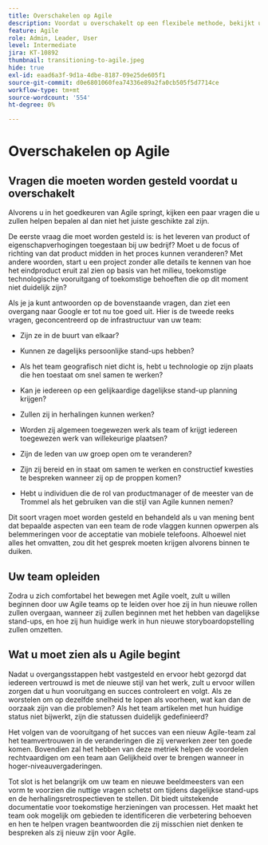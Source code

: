 ```yaml
---
title: Overschakelen op Agile
description: Voordat u overschakelt op een flexibele methode, bekijkt u enkele adviezen en vragen die u moet stellen.
feature: Agile
role: Admin, Leader, User
level: Intermediate
jira: KT-10892
thumbnail: transitioning-to-agile.jpeg
hide: true
exl-id: eaad6a3f-9d1a-4dbe-8187-09e25de605f1
source-git-commit: d0e6801060fea74336e89a2fa0cb505f5d7714ce
workflow-type: tm+mt
source-wordcount: '554'
ht-degree: 0%

---
```


# Overschakelen op Agile

## Vragen die moeten worden gesteld voordat u overschakelt

Alvorens u in het goedkeuren van Agile springt, kijken een paar vragen die u zullen helpen bepalen al dan niet het juiste geschikte zal zijn.

De eerste vraag die moet worden gesteld is: is het leveren van product of eigenschapverhogingen toegestaan bij uw bedrijf? Moet u de focus of richting van dat product midden in het proces kunnen veranderen? Met andere woorden, start u een project zonder alle details te kennen van hoe het eindproduct eruit zal zien op basis van het milieu, toekomstige technologische vooruitgang of toekomstige behoeften die op dit moment niet duidelijk zijn?

Als je ja kunt antwoorden op de bovenstaande vragen, dan ziet een overgang naar Google er tot nu toe goed uit. Hier is de tweede reeks vragen, geconcentreerd op de infrastructuur van uw team:

* Zijn ze in de buurt van elkaar?

* Kunnen ze dagelijks persoonlijke stand-ups hebben?

* Als het team geografisch niet dicht is, hebt u technologie op zijn plaats die hen toestaat om snel samen te werken?

* Kan je iedereen op een gelijkaardige dagelijkse stand-up planning krijgen?

* Zullen zij in herhalingen kunnen werken?

* Worden zij algemeen toegewezen werk als team of krijgt iedereen toegewezen werk van willekeurige plaatsen?

* Zijn de leden van uw groep open om te veranderen?

* Zijn zij bereid en in staat om samen te werken en constructief kwesties te bespreken wanneer zij op de proppen komen?

* Hebt u individuen die de rol van productmanager of de meester van de Trommel als het gebruiken van die stijl van Agile kunnen nemen?


Dit soort vragen moet worden gesteld en behandeld als u van mening bent dat bepaalde aspecten van een team de rode vlaggen kunnen opwerpen als belemmeringen voor de acceptatie van mobiele telefoons. Alhoewel niet alles het omvatten, zou dit het gesprek moeten krijgen alvorens binnen te duiken.


## Uw team opleiden

Zodra u zich comfortabel het bewegen met Agile voelt, zult u willen beginnen door uw Agile teams op te leiden over hoe zij in hun nieuwe rollen zullen overgaan, wanneer zij zullen beginnen met het hebben van dagelijkse stand-ups, en hoe zij hun huidige werk in hun nieuwe storyboardopstelling zullen omzetten.


## Wat u moet zien als u Agile begint

Nadat u overgangsstappen hebt vastgesteld en ervoor hebt gezorgd dat iedereen vertrouwd is met de nieuwe stijl van het werk, zult u ervoor willen zorgen dat u hun vooruitgang en succes controleert en volgt. Als ze worstelen om op dezelfde snelheid te lopen als voorheen, wat kan dan de oorzaak zijn van die problemen? Als het team artikelen met hun huidige status niet bijwerkt, zijn die statussen duidelijk gedefinieerd?

Het volgen van de vooruitgang of het succes van een nieuw Agile-team zal het teamvertrouwen in de veranderingen die zij verwerken zeer ten goede komen. Bovendien zal het hebben van deze metriek helpen de voordelen rechtvaardigen om een team aan Gelijkheid over te brengen wanneer in hoger-niveauvergaderingen.

Tot slot is het belangrijk om uw team en nieuwe beeldmeesters van een vorm te voorzien die nuttige vragen schetst om tijdens dagelijkse stand-ups en de herhalingsretrospectieven te stellen. Dit biedt uitstekende documentatie voor toekomstige herzieningen van processen. Het maakt het team ook mogelijk om gebieden te identificeren die verbetering behoeven en hen te helpen vragen beantwoorden die zij misschien niet denken te bespreken als zij nieuw zijn voor Agile.
